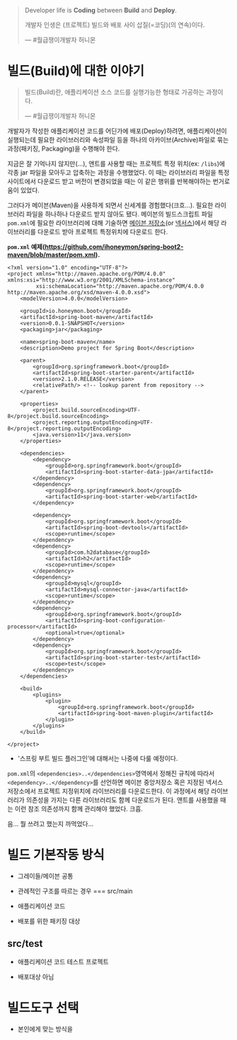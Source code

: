 > Developer life is **Coding** between **Build** and **Deploy**.
>
> 개발자 인생은 (프로젝트) 빌드와 배포 사이 삽질(=코딩)(의 연속)이다.
>
> —  \#월급쟁이개발자 허니몬

빌드(Build)에 대한 이야기
=========================

> 빌드(Build)란, 애플리케이션 소스 코드를 실행가능한 형태로 가공하는
> 과정이다.
>
> —  \#월급쟁이개발자 허니몬

개발자가 작성한 애플리케이션 코드를 어딘가에 배포(Deploy)하려면,
애플리케이션이 실행되는데 필요한 라이브러리와 속성파일 등을 하나의
아카이브(Archive)파일로 묶는 과정(패키징, Packaging)을 수행해야 한다.

지금은 잘 기억나지 않지만(…​), 앤트를 사용할 때는 프로젝트 특정 위치(ex:
`/libs`)에 각종 jar 파일을 모아두고 압축하는 과정을 수행했었다. 이 때는
라이브러리 파일을 특정 사이트에서 다운로드 받고 버전이 변경되었을 때는
이 같은 행위를 반복해야하는 번거로움이 있었다.

그러다가 메이븐(Maven)을 사용하게 되면서 신세계를 경험했다(크흐…​).
필요한 라이브러리 파일을 하나하나 다운로드 받지 않아도 됐다. 메이븐의
빌드스크립트 파일 `pom.xml`에 필요한 라이브러리에 대해 기술하면 [메이븐
저장소]()(or [넥서스]())에서 해당 라이브러리를 다운로드 받아 프로젝트
특정위치에 다운로드 한다.

**`pom.xml`
예제(<https://github.com/ihoneymon/spring-boot2-maven/blob/master/pom.xml>).**

    <?xml version="1.0" encoding="UTF-8"?>
    <project xmlns="http://maven.apache.org/POM/4.0.0" xmlns:xsi="http://www.w3.org/2001/XMLSchema-instance"
             xsi:schemaLocation="http://maven.apache.org/POM/4.0.0 http://maven.apache.org/xsd/maven-4.0.0.xsd">
        <modelVersion>4.0.0</modelVersion>

        <groupId>io.honeymon.boot</groupId>
        <artifactId>spring-boot-maven</artifactId>
        <version>0.0.1-SNAPSHOT</version>
        <packaging>jar</packaging>

        <name>spring-boot-maven</name>
        <description>Demo project for Spring Boot</description>

        <parent>
            <groupId>org.springframework.boot</groupId>
            <artifactId>spring-boot-starter-parent</artifactId>
            <version>2.1.0.RELEASE</version>
            <relativePath/> <!-- lookup parent from repository -->
        </parent>

        <properties>
            <project.build.sourceEncoding>UTF-8</project.build.sourceEncoding>
            <project.reporting.outputEncoding>UTF-8</project.reporting.outputEncoding>
            <java.version>11</java.version>
        </properties>

        <dependencies>
            <dependency>
                <groupId>org.springframework.boot</groupId>
                <artifactId>spring-boot-starter-data-jpa</artifactId>
            </dependency>
            <dependency>
                <groupId>org.springframework.boot</groupId>
                <artifactId>spring-boot-starter-web</artifactId>
            </dependency>

            <dependency>
                <groupId>org.springframework.boot</groupId>
                <artifactId>spring-boot-devtools</artifactId>
                <scope>runtime</scope>
            </dependency>
            <dependency>
                <groupId>com.h2database</groupId>
                <artifactId>h2</artifactId>
                <scope>runtime</scope>
            </dependency>
            <dependency>
                <groupId>mysql</groupId>
                <artifactId>mysql-connector-java</artifactId>
                <scope>runtime</scope>
            </dependency>
            <dependency>
                <groupId>org.springframework.boot</groupId>
                <artifactId>spring-boot-configuration-processor</artifactId>
                <optional>true</optional>
            </dependency>
            <dependency>
                <groupId>org.springframework.boot</groupId>
                <artifactId>spring-boot-starter-test</artifactId>
                <scope>test</scope>
            </dependency>
        </dependencies>

        <build>
            <plugins>
                <plugin>
                    <groupId>org.springframework.boot</groupId>
                    <artifactId>spring-boot-maven-plugin</artifactId> 
                </plugin>
            </plugins>
        </build>

    </project>

-   '스프링 부트 빌드 플러그인’에 대해서는 나중에 다룰 예정이다.

`pom.xml`의 `<dependencies>..</dependencies>`영역에서 정해진 규칙에
따라서 `<dependency>..</dependency>`를 선언하면 메이븐 중앙저장소 혹은
지정된 넥서스 저장소에서 프로젝트 지정위치에 라이브러리를 다운로드한다.
이 과정에서 해당 라이브러리가 의존성을 가지는 다른 라이브러리도 함께
다운로드가 된다. 앤트를 사용했을 때는 이런 참조 의존성까지 함께 관리해야
했었다. 크흡.

음…​ 뭘 쓰려고 했는지 까먹었다…​

빌드 기본작동 방식
==================

-   그레이들/메이븐 공통

-   관례적인 구조를 따르는 경우 === src/main

-   애플리케이션 코드

-   배포를 위한 패키징 대상

src/test
--------

-   애플리케이션 코드 테스트 프로젝트

-   배포대상 아님

빌드도구 선택
=============

-   본인에게 맞는 방식을
